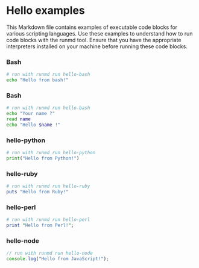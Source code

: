 # Hello examples

This Markdown file contains examples of executable code blocks for various scripting languages. Use these examples to understand how to run code blocks with the runmd tool. Ensure that you have the appropriate interpreters installed on your machine before running these code blocks.

### Bash

```bash {name=hello-bash, tag=script}
# run with runmd run hello-bash
echo "Hello from bash!"
```

### Bash

```bash {name=hello-bash-prompt, tag=script}
# run with runmd run hello-bash
echo "Your name ?"
read name
echo "Hello $name !"
```


### hello-python

```python {name=hello-python}
# run with runmd run hello-python
print("Hello from Python!")
```

### hello-ruby

```ruby {name=hello-ruby}
# run with runmd run hello-ruby
puts "Hello from Ruby!"
```

### hello-perl

```perl {name=hello-perl}
# run with runmd run hello-perl
print "Hello from Perl!";
```

### hello-node

```javascript {name=hello-node}
// run with runmd run hello-node
console.log("Hello from JavaScript!");
```
